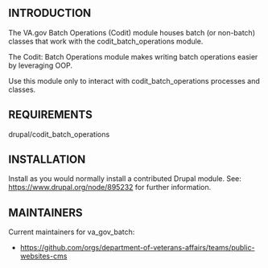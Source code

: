 ## INTRODUCTION

The VA.gov Batch Operations (Codit) module houses batch (or non-batch) classes that work with the codit_batch_operations module.

The Codit: Batch Operations module makes writing batch operations easier by leveraging OOP.

Use this module only to interact with codit_batch_operations processes and classes.

## REQUIREMENTS

drupal/codit_batch_operations

## INSTALLATION

Install as you would normally install a contributed Drupal module.
See: https://www.drupal.org/node/895232 for further information.

## MAINTAINERS

Current maintainers for va_gov_batch:

- https://github.com/orgs/department-of-veterans-affairs/teams/public-websites-cms
